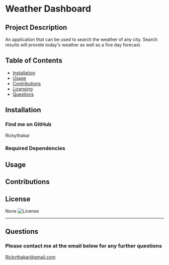 # Weather Dashboard

  ## Project Description
  An application that can be used to search the weather of any city. Search results will provide today's weather as well as a five day forecast.
  ## Table of Contents
  * [Installation](#installation)
  * [Usage](#usage)
  * [Contributions](#contributions) 
  * [Licensing](#licensing)
  * [Questions](#questions)
  
  ## Installation
  ### Find me on GitHub
  Rickythakar


  ### Required Dependencies
  

  ## Usage
  

  ## Contributions
  

  ## License
  None
  ![License]($('license'))

  ---
  ## Questions
  ### Please contact me at the email below for any further questions
  Rickythakar@gmail.com

